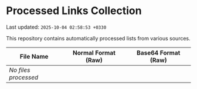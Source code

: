 # Processed Links Collection

Last updated: `2025-10-04 02:58:53 +0330`

This repository contains automatically processed lists from various sources.

| File Name | Normal Format (Raw) | Base64 Format (Raw) |
|-----------|-----------------------|-----------------------|
| *No files processed* | | |
